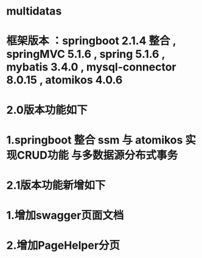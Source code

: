 # multidatas

# 框架版本 ：springboot 2.1.4 整合 , springMVC 5.1.6 , spring 5.1.6 ,  mybatis 3.4.0 , mysql-connector 8.0.15 ,   atomikos 4.0.6 
# 2.0版本功能如下
# 1.springboot 整合 ssm 与 atomikos 实现CRUD功能 与多数据源分布式事务

# 2.1版本功能新增如下
# 1.增加swagger页面文档
# 2.增加PageHelper分页
